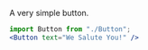 A very simple button.        
```jsx                       
import Button from "./Button";                                               
<Button text="We Salute You!" />
```